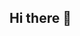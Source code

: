 ## Hi there 👋

<!--
**leila4793/leila4793** is a ✨ _special_ ✨ repository because its `README.md` (this file) appears on your GitHub profile.
Leila Akbari

Electrical Engineer and AI Enthusiast, specializing in Data Science, Machine Learning, and Image Processing. Here, you can find my Open Source projects, contributions, and resources related to Python, AI, and more.

Over the past few years, I have dedicated my time to developing projects and solving challenges in the fields of AI, data cleaning, and image processing. My expertise includes creating innovative solutions for complex problems using machine learning models, programming in Python, and processing large datasets.

With experience in teaching, research, and hands-on development, I aim to deliver impactful results through collaboration and continuous learning. I am always open to exploring new opportunities and contributing to the AI and data science community.

- 🔭 I’m currently working on MLaerning and DeepLearning algorithms
- 🌱 I’m currently learning dutch language
- 👯 I’m looking to collaborate on projects related to machine learning and machine vision algorithms.
 ⚡ Fun fact: I started learning about AI and python programing by teaching myself through YouTube tutorials and books.

📌 **What you’ll find here:**
- AI and Machine Learning projects
- Data processing scripts and tutorials
- OpenCV implementations
- Insights from my research and teaching experiences

You can also connect with me on:
- **[LinkedIn]((https://www.linkedin.com/in/leila-akbari-652911124/))**

Let’s create, learn, and grow together!
